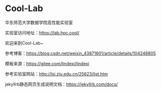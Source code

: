 # Cool-Lab
华东师范大学数据学院高性能实验室

实验室访问地址：https://lab.hpc.cool/

欢迎来到Cool-Lab~

参考博客：https://blog.csdn.net/weixin_43871601/article/details/104248805

模板来源：https://gitee.com/lindexi/lindexi

参考实验室网站：http://lsi.zju.edu.cn/25623/list.htm

jekyllrb静态网页生成说明文档：https://jekyllrb.com/docs/
